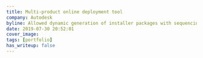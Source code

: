 ```yaml
---
title: Multi-product online deployment tool
company: Autodesk
byline: Allowed dynamic generation of installer packages with sequencing and extended configuration options
date: 2019-07-30 20:52:01
cover_image: 
tags: [portfolio]
has_writeup: false
---
```

